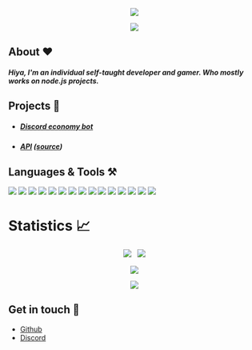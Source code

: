 <p align="center">
    <a href="https://github.com/theInsanec0der">
<img src="https://readme-typing-svg.herokuapp.com?color=E3D7C7&size=21&multiline=true&lines=Hi%2C+I'm+Insane+a+gamer+%26+developer" >
       <a/>
    </p>
    <p align="center">
        <a href="https://github.com/theInsanec0der">
  <img src="https://img.shields.io/github/followers/theinsanec0der?color=%23e3d7c7&label=Follow%20me&logo=github&logoColor=%23fffff&style=for-the-badge" >
            </a>
  </p>


## About :heart:
##### Hiya, I'm an individual self-taught developer and gamer. Who mostly works on node.js projects.

  
## Projects 📔
- ##### [Discord economy bot](https://dsc.gg/turboz)
- ##### [API](https://insane-api.vercel.app) ([source](https://github.com/TheInsanec0der/api))

## Languages & Tools ⚒️
<img src="https://cdn.discordapp.com/attachments/864929024072613938/873641462078783579/icons8-visual-studio-code-2019-48.png"> <img src="https://cdn.discordapp.com/attachments/864929024072613938/873641784373297193/icons8-intellij-idea-48.png"> <img src="https://cdn.discordapp.com/attachments/864929024072613938/873642019833135114/icons8-android-os-48.png"> <img src="https://cdn.discordapp.com/attachments/864929024072613938/873642215153479700/icons8-java-48.png"> <img src="https://cdn.discordapp.com/attachments/864929024072613938/873642462197993542/icons8-javascript-48.png"> <img src="https://cdn.discordapp.com/attachments/864929024072613938/873642654720729119/icons8-html-5-48.png"> <img src="https://cdn.discordapp.com/attachments/864929024072613938/873642804075716688/icons8-css3-48.png"> 
<img src="https://cdn.discordapp.com/attachments/864929024072613938/873642945474097222/icons8-nodejs-48.png"> <img src="https://cdn.discordapp.com/attachments/864929024072613938/873643161329754222/icons8-bootstrap-48.png">
<img src="https://cdn.discordapp.com/attachments/864929024072613938/874567986986512434/icons8-markdown-50.png">
<img src="https://cdn.discordapp.com/attachments/876829765217165342/888018872245059604/icons8-git-48.png">
<img src="https://cdn.discordapp.com/attachments/876829765217165342/888018890435739688/icons8-google-cloud-48.png">
<img src="https://cdn.discordapp.com/attachments/876829765217165342/888018909096210502/icons8-google-firebase-console-48.png">
<img src="https://cdn.discordapp.com/attachments/876829765217165342/888018938653446154/icons8-mongodb-48.png">
<img src="https://cdn.discordapp.com/attachments/876829765217165342/888019916215681054/icons8-typescript-48.png">

# Statistics 📈
<p align="center"><img src="https://github-readme-stats.vercel.app/api?username=theInsanec0der&title_color=68451d&icon_color=68451d&text_color=68451d&bg_color=e4d7c7&show_icons=true">&nbsp;&nbsp;&nbsp;<img src="https://github-readme-stats.vercel.app/api/top-langs/?username=theInsanec0der&layout=compact&theme=dark&title_color=68451d&icon_color=68451d&text_color=68451d&bg_color=e4d7c7"> </p>
<p align="center"><img src="https://lanyard-profile-readme.vercel.app/api/828985679396077638"></p>
<p align="center"><img src="http://github-readme-streak-stats.herokuapp.com?user=TheInsanec0der&theme=onedark&background=E4D7C7&border=68451D&stroke=68451D&ring=68451D&fire=68451D&currStreakNum=68451D&sideNums=68451D&currStreakLabel=68451D&sideLabels=68451D&dates=68451D"></p>


## Get in touch :handshake:
- [Github](https://github.com/theInsanec0der)
- [Discord](https://discord.com/users/828985679396077638)
